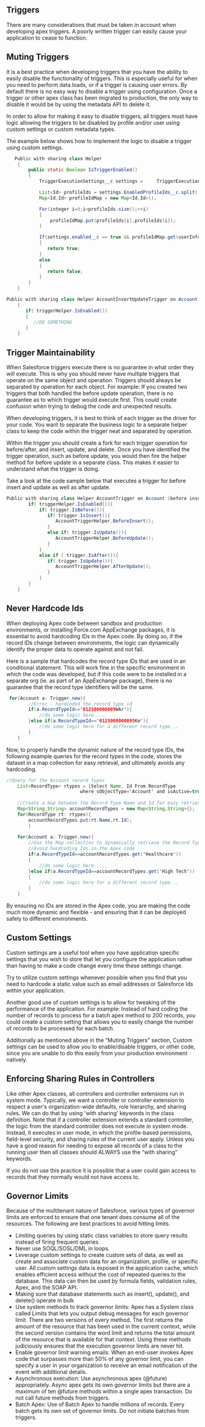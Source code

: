 ## Triggers
There are many considerations that must be taken in account when developing apex triggers. A poorly written trigger can easily cause your application to cease to function.
## Muting Triggers
It is a best practice when developing triggers that you have the ability to easily disable the functionality of triggers. This is especially useful for when you need to perform data loads, or if a trigger is causing user errors. By default there is no easy way to disable a trigger using configuration. Once a trigger or other apex class has been migrated to production, the only way to disable it would be by using the metadata API to delete it.  

In order to allow for making it easy to disable triggers, all triggers must have logic allowing the triggers to be disabled by profile and/or user using custom settings or custom metadata types.   

The example below shows how to implement the logic to disable a trigger using custom settings.

```java 
   Public with sharing class Helper 
    {
        public static Boolean IsTriggerEnabled()
        {
            TriggerExecutionSettings__c settings =     TriggerExecutionSettings__c.getValues(“AccountInsertUpdate”);

            List<Id> profileIds = settings.EnabledProfileIds__c.split(‘’’);
            Map<Id,Id> profileIdMap = new Map<Id,Id>();

            For(integer i=0;i<profileIds.size();++i)
            {
                profileIdMap.put(profileIds[i],profileIds[i]);
            }

            If(settings.enabled__c == true && profileIdMap.get(userInfo.getProfileId()) != null)
            {
               return true;
            }
            else
            {
               return false;
            }
        }
    }	  
```

```java
Public with sharing class Helper AccountInsertUpdateTrigger on Account (before insert, before update)
    {
       if( triggerHelper.IsEnabled())
       {
          //DO SOMETHING
       }
    }
```

## Trigger Maintainability
When Salesforce triggers execute there is no guarantee in what order they will execute. This is why you should never have multiple triggers that operate on the same object and operation. Triggers should always be separated by operation for each object. For example: If you created two triggers that both handled the before update operation, there is no guarantee as to which trigger would execute first. This could create confusion when trying to debug the code and unexpected results.  

When developing triggers, it is best to think of each trigger as the driver for your code. You want to separate the business logic to a separate helper class to keep the code within the trigger neat and separated by operation.   

Within the trigger you should create a fork for each trigger operation for before/after, and insert, update, and delete. Once you have identified the trigger operation, such as before update, you would then fire the helper method for before update in a separate class. This makes it easier to understand what the trigger is doing.  

Take a look at the code sample below that executes a trigger for before insert and update as well as after update.

```java
Public with sharing class Helper AccountTrigger on Account (before insert, before update, after update){
        if( triggerHelper.IsEnabled()){
            if( trigger.IsBefore()){
               if( trigger.IsInsert(){ 
                  AccountTriggerHelper.BeforeInsert();
               }          
               else if( trigger.IsUpdate()){        
                  AccountTriggerHelper.BeforeUpdate();
               }
            }
            else if ( trigger.IsAfter()){
               if( trigger.IsUpdate()){
                  AccountTriggerHelper.AfterUpdate();
               }
            }
        }
    }
```

## Never Hardcode Ids
When deploying Apex code between sandbox and production environments, or installing Force.com AppExchange packages, it is essential to avoid hardcoding IDs in the Apex code. By doing so, if the record IDs change between environments, the logic can dynamically identify the proper data to operate against and not fail.  

Here is a sample that hardcodes the record type IDs that are used in an conditional statement. This will work fine in the specific environment in which the code was developed, but if this code were to be installed in a separate org (ie. as part of an AppExchange package), there is no guarantee that the record type identifiers will be the same. 


```java
 for(Account a: Trigger.new){
        //Error - hardcoded the record type id
        if(a.RecordTypeId=='012500000009WAr'){     	  	
            //do some logic here.....
        }else if(a.RecordTypeId=='0123000000095Km'){
            //do some logic here for a different record type...
        }
    }
```


Now, to properly handle the dynamic nature of the record type IDs, the following example queries for the record types in the code, stores the dataset in a map collection for easy retrieval, and ultimately avoids any hardcoding.   

```java
//Query for the Account record types
    List<RecordType> rtypes = [Select Name, Id From RecordType 
                           where sObjectType='Account' and isActive=true];
     
    //Create a map between the Record Type Name and Id for easy retrieval
    Map<String,String> accountRecordTypes = new Map<String,String>{};
    for(RecordType rt: rtypes){
        accountRecordTypes.put(rt.Name,rt.Id);
        }
     
    for(Account a: Trigger.new){
        //Use the Map collection to dynamically retrieve the Record Type Id
        //Avoid hardcoding Ids in the Apex code
        if(a.RecordTypeId==accountRecordTypes.get('Healthcare'))
        {     	  	
            //do some logic here.....
        }else if(a.RecordTypeId==accountRecordTypes.get('High Tech'))
        {
            //do some logic here for a different record type...
        }
    }   
```

By ensuring no IDs are stored in the Apex code, you are making the code much more dynamic and flexible - and ensuring that it can be deployed safely to different environments.

## Custom Settings 
Custom settings are a useful tool when you have application specific settings that you wish to store that let you configure the application rather than having to make a code change every time these settings change.   

Try to utilize custom settings whenever possible when you find that you need to hardcode a static value such as email addresses or Salesforce Ids within your application.  

Another good use of custom settings is to allow for tweaking of the performance of the application. For example: Instead of hard coding the number of records to process for a batch apex method to 200 records, you could create a custom setting that allows you to easily change the number of records to be processed for each batch.   

Additionally as mentioned above in the “Muting Triggers” section, Custom settings can be used to allow you to enable/disable triggers, or other code, since you are unable to do this easily from your production environment natively.

## Enforcing Sharing Rules in Controllers

Like other Apex classes, all controllers and controller extensions run in system mode. Typically, we want a controller or controller extension to respect a user's organization-wide defaults, role hierarchy, and sharing rules. We can do that by using 'with sharing' keywords in the class definition. Note that if a controller extension extends a standard controller, the logic from the standard controller does not execute in system mode. Instead, it executes in user mode, in which the profile-based permissions, field-level security, and sharing rules of the current user apply. Unless you have a good reason for needing to expose all records of a class to the running user then all classes should ALWAYS use the “with sharing” keywords.  

If you do not use this practice it is possible that a user could gain access to records that they normally would not have access to.

## Governor Limits

Because of the multitenant nature of Salesforce, various types of governor limits are enforced to ensure that one tenant does consume all of the resources. The following are best practices to avoid hitting limits.  

* Limiting queries by using static class variables to store query results instead of firing frequent queries.  
* Never use SOQL/SOSL/DML in loops.
* Leverage custom settings to create custom sets of data, as well as create and associate custom data for an organization, profile, or specific user. All custom settings data is exposed in the application cache, which enables efficient access without the cost of repeated queries to the database. This data can then be used by formula fields, validation rules, Apex, and the SOAP API.
* Making sure that database statements such as insert(), update(), and delete() operate in bulk 
* Use system methods to track governor limits: Apex has a System class called Limits that lets you output debug messages for each governor limit. There are two versions of every method. The first returns the amount of the resource that has been used in the current context, while the second version contains the word limit and returns the total amount of the resource that is available for that context. Using these methods judiciously ensures that the execution governor limits are never hit.
* Enable governor limit warning emails: When an end-user invokes Apex code that surpasses more than 50% of any governor limit, you can specify a user in your organization to receive an email notification of the event with additional details. 
* Asynchronous execution: Use asynchronous apex (@future) appropriately. Async apex gets its own governor limits but there are a maximum of ten @future methods within a single apex transaction. Do not call future methods from triggers.
* Batch Apex: Use of Batch Apex to handle millions of records. Every batch gets its own set of governor limits. Do not initiate batches from triggers.
